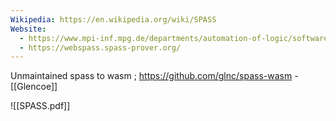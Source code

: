 ```yaml
---
Wikipedia: https://en.wikipedia.org/wiki/SPASS
Website:
  - https://www.mpi-inf.mpg.de/departments/automation-of-logic/software/spass-workbench/
  - https://webspass.spass-prover.org/
---
```


Unmaintained spass to wasm ; https://github.com/glnc/spass-wasm
	- [[Glencoe]]



![[SPASS.pdf]]